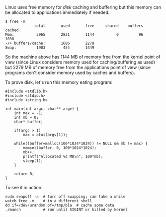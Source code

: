 Linux uses free memory for *disk* caching and buffering but this memory can be
allocated to applications immediately if needed.

    $ free -m
                 total       used       free     shared    buffers     cached
    Mem:          3965       2821       1144          0         96       1038
    -/+ buffers/cache:       1686       2279
    Swap:         1903        454       1449

So the machine above has 1144 MB of memory free from the kernel point of view
(since Linux considers memory used for caching/buffering as used) but 2279 MB
of memory free from the applications point of view (since programs don't
consider memory used by caches and buffers).

To prove disk, let's run this memory eating program:

    #include <stdlib.h>
    #include <stdio.h>
    #include <string.h>
    
    int main(int argc, char** argv) {
        int max = -1;
        int mb = 0;
        char* buffer;
    
        if(argc > 1)
            max = atoi(argv[1]);
    
        while((buffer=malloc(100*1024*1024)) != NULL && mb != max) {
            memset(buffer, 0, 100*1024*1024);
            mb++;
            printf("Allocated %d MB\n", 100*mb);
            sleep(1);
        }
    
        return 0;
    }

To see it in action:

    sudo swapoff -a  # turn off swapping; can take a while
    watch free -m    # in a different shell
    dd if=/dev/urandom of=/tmp/bla  # cache some data
    ./munch          # run until SIGINT or killed by kernel

